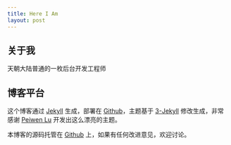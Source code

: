 ```yaml
---
title: Here I Am
layout: post
---
```


## 关于我
天朝大陆普通的一枚后台开发工程师


## 博客平台

这个博客通过 [Jekyll](http://jekyllrb.com/) 生成，部署在 [Github](https://pages.github.com)，主题基于 [3-Jekyll](https://github.com/P233/3-Jekyll) 修改生成，非常感谢 [Peiwen Lu](https://github.com/P233) 开发出这么漂亮的主题。

本博客的源码托管在 [Github](https://github.com/qvirgo/qvirgo.github.io) 上，如果有任何改进意见，欢迎讨论。
